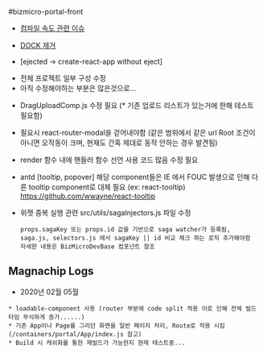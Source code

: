 #bizmicro-portal-front


* [컴파일 속도 관련 이슈](#2)

* [DOCK 제거](#3)

* [ejected -> create-react-app without eject]
- 전체 프로젝트 일부 구성 수정
- 아직 수정해야하는 부분은 많은것으로... 

* DragUploadComp.js 수정 필요 (* 기존 업로드 리스트가 있는거에 한해 테스트 필요함)

* 필요시 react-router-modal을 걷어내야함 (같은 범위에서 같은 url Root 조건이 아니면 오작동이 크며, 현재도 간혹 제대로 동작 안하는 경우 발견됨)

* render 함수 내에 핸들러 함수 선언 사용 코드 많음 수정 필요
  
* antd [tooltip, popover] 해당 component들은 IE 에서 FOUC 발생으로 인해 
  다른 tooltip component로 대체 필요 (ex: react-tooltip) https://github.com/wwayne/react-tooltip

* 위젯 중복 실행 관련 src/utils/sagaInjectors.js 파일 수정 

    ``` react
    props.sagaKey 또는 props.id 값을 기반으로 saga watcher가 등록됨, 
    saga.js, selectors.js 에서 sagaKey || id 비교 체크 하는 로직 추가해야함 
    자세한 내용은 BizMicroDevBase 컴포넌트 참조
    ```

## Magnachip Logs
- 2020년 02월 05월

```text
* loadable-component 사용 (router 부분에 code split 적용 이로 인해 전체 빌드 타임 무식하게 증가......)
* 기존 App이나 Page를 그리던 화면을 일반 페이지 처리, Route로 적용 시킴 (/containers/portal/App/index.js 참고)
* Build 시 캐쉬화를 통한 재빌드가 가능한지 현재 테스트중...
```
